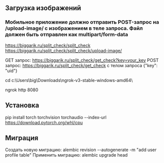 ## Загрузка изображений
### Mобильное приложение должно отправить POST-запрос на /upload-image/ с изображением в теле запроса. Файл должен быть отправлен как multipart/form-data
https://biggarik.ru/split_check/split_check
https://biggarik.ru/split_check/split_check/upload-image/

GET запрос: https://biggarik.ru/split_check/get_check?key=your_key
POST запрос: https://biggarik.ru/split_check/get_check с телом запроса {"key": "uid"}



cd c:\Users\big\Downloads\ngrok-v3-stable-windows-amd64\

ngrok http 8080


## Установка
pip install torch torchvision torchaudio --index-url https://download.pytorch.org/whl/cpu


## Миграция
Создать новую миграцию:
alembic revision --autogenerate -m "add user profile table"
Применить миграцию:
alembic upgrade head
